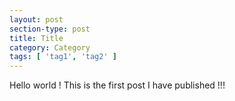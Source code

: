 ```yaml
---
layout: post
section-type: post
title: Title
category: Category
tags: [ 'tag1', 'tag2' ]
---
```



Hello world !
This is the first post I have published !!!